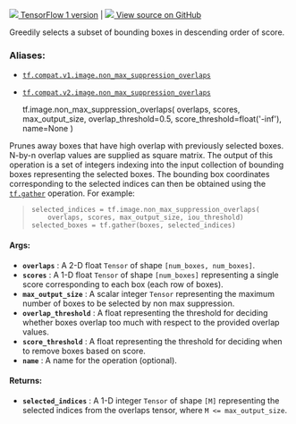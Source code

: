 [ ![](https://tensorflow.google.cn/images/tf_logo_32px.png) TensorFlow 1
version](/versions/r1.15/api_docs/python/tf/image/non_max_suppression_overlaps)
|  [ ![](https://tensorflow.google.cn/images/GitHub-Mark-32px.png) View source
on GitHub
](https://github.com/tensorflow/tensorflow/blob/r2.0/tensorflow/python/ops/image_ops_impl.py#L2806-L2848)  
  
  
Greedily selects a subset of bounding boxes in descending order of score.

### Aliases:

  * [`tf.compat.v1.image.non_max_suppression_overlaps`](/api_docs/python/tf/image/non_max_suppression_overlaps)
  * [`tf.compat.v2.image.non_max_suppression_overlaps`](/api_docs/python/tf/image/non_max_suppression_overlaps)

    
    
    tf.image.non_max_suppression_overlaps(
        overlaps,
        scores,
        max_output_size,
        overlap_threshold=0.5,
        score_threshold=float('-inf'),
        name=None
    )
    

Prunes away boxes that have high overlap with previously selected boxes.
N-by-n overlap values are supplied as square matrix. The output of this
operation is a set of integers indexing into the input collection of bounding
boxes representing the selected boxes. The bounding box coordinates
corresponding to the selected indices can then be obtained using the
[`tf.gather`](https://tensorflow.google.cn/api_docs/python/tf/gather)
operation. For example:

>
>     selected_indices = tf.image.non_max_suppression_overlaps(
>         overlaps, scores, max_output_size, iou_threshold)
>     selected_boxes = tf.gather(boxes, selected_indices)
>  

#### Args:

  * **`overlaps`** : A 2-D float `Tensor` of shape `[num_boxes, num_boxes]`.
  * **`scores`** : A 1-D float `Tensor` of shape `[num_boxes]` representing a single score corresponding to each box (each row of boxes).
  * **`max_output_size`** : A scalar integer `Tensor` representing the maximum number of boxes to be selected by non max suppression.
  * **`overlap_threshold`** : A float representing the threshold for deciding whether boxes overlap too much with respect to the provided overlap values.
  * **`score_threshold`** : A float representing the threshold for deciding when to remove boxes based on score.
  * **`name`** : A name for the operation (optional).

#### Returns:

  * **`selected_indices`** : A 1-D integer `Tensor` of shape `[M]` representing the selected indices from the overlaps tensor, where `M <= max_output_size`.

